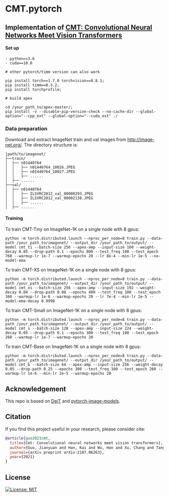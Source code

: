 # CMT.pytorch


## Implementation of [CMT: Convolutional Neural Networks Meet Vision Transformers](https://arxiv.org/pdf/2107.06263.pdf)


#### Set up
```
- python==3.6
- cuda==10.0

# other pytorch/timm version can also work

pip install torch==1.7.0 torchvision==0.8.1;
pip install timm==0.3.2;
pip install torchprofile;

# build apex

cd /your_path_to/apex-master/;
pip install -v --disable-pip-version-check --no-cache-dir --global-option="--cpp_ext" --global-option="--cuda_ext" ./
```

### Data preparation

Download and extract ImageNet train and val images from http://image-net.org/.
The directory structure is:

```
│path/to/imagenet/
├──train/
│  ├── n01440764
│  │   ├── n01440764_10026.JPEG
│  │   ├── n01440764_10027.JPEG
│  │   ├── ......
│  ├── ......
├──val/
│  ├── n01440764
│  │   ├── ILSVRC2012_val_00000293.JPEG
│  │   ├── ILSVRC2012_val_00002138.JPEG
│  │   ├── ......
│  ├── ......
```

#### Training

To train CMT-Tiny on ImageNet-1K on a single node with 8 gpus:

```
python -m torch.distributed.launch --nproc_per_node=8 train.py --data-path /your_path_to/imagenet/ --output_dir /your_path_to/output/ --model cmt_ti --batch-size 256 --apex-amp --input-size 160 --weight-decay 0.05 --drop-path 0.1 --epochs 800 --test_freq 100 --test_epoch 760 --warmup-lr 1e-7 --warmup-epochs 20 --lr 8e-4 --min-lr 1e-5 --no-model-ema
```

To train CMT-XS on ImageNet-1K on a single node with 8 gpus:
```
python -m torch.distributed.launch --nproc_per_node=8 train.py --data-path /your_path_to/imagenet/ --output_dir /your_path_to/output/ --model cmt_xs --batch-size 256 --apex-amp --input-size 192 --weight-decay 0.04 --drop-path 0.08 --epochs 400 --test_freq 100 --test_epoch 360 --warmup-lr 1e-6 --warmup-epochs 20 --lr 7e-4 --min-lr 2e-5 --model-ema-decay 0.9998
```

To train CMT-Small on ImageNet-1K on a single node with 8 gpus:

```
python -m torch.distributed.launch --nproc_per_node=8 train.py --data-path /your_path_to/imagenet/ --output_dir /your_path_to/output/ --model cmt_s --batch-size 128 --apex-amp --input-size 224 --weight-decay 0.05 --drop-path 0.1 --epochs 300 --test_freq 100 --test_epoch 260 --warmup-lr 1e-7 --warmup-epochs 20
```

To train CMT-Base on ImageNet-1K on a single node with 8 gpus:

```
python -m torch.distributed.launch --nproc_per_node=8 train.py --data-path /your_path_to/imagenet/ --output_dir /your_path_to/output/ --model cmt_b --batch-size 64 --apex-amp --input-size 256 --weight-decay 0.05 --drop-path 0.25 --epochs 300 --test_freq 100 --test_epoch 260 --warmup-lr 1e-6 --min-lr 2e-5 --warmup-epochs 20
```

## Acknowledgement
This repo is based on [DeiT](https://github.com/facebookresearch/deit) and [pytorch-image-models](https://github.com/rwightman/pytorch-image-models).


## Citation

If you find this project useful in your research, please consider cite:

```bibtex
@article{guo2021cmt,
  title={Cmt: Convolutional neural networks meet vision transformers},
  author={Guo, Jianyuan and Han, Kai and Wu, Han and Xu, Chang and Tang, Yehui and Xu, Chunjing and Wang, Yunhe},
  journal={arXiv preprint arXiv:2107.06263},
  year={2021}
}
```

## License

[![License: MIT](https://img.shields.io/badge/License-MIT-yellow.svg)](https://opensource.org/licenses/MIT)
